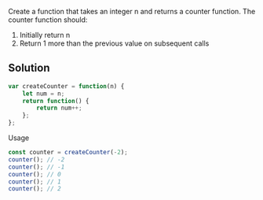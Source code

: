 Create a function that takes an integer n and returns a counter function. The counter function should:
1. Initially return n
2. Return 1 more than the previous value on subsequent calls

## Solution

```javascript
var createCounter = function(n) {
    let num = n;
    return function() {
        return num++;
    };
};
```

Usage

```javascript
const counter = createCounter(-2);
counter(); // -2
counter(); // -1
counter(); // 0
counter(); // 1
counter(); // 2
```
